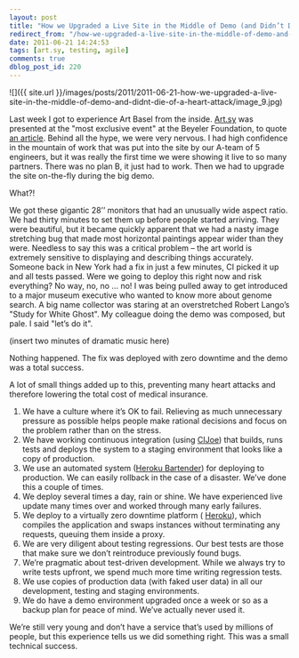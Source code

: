 ```yaml
---
layout: post
title: "How we Upgraded a Live Site in the Middle of Demo (and Didn’t Die of a Heart Attack)"
redirect_from: "/how-we-upgraded-a-live-site-in-the-middle-of-demo-and-didnt-die-of-a-heart-attack/"
date: 2011-06-21 14:24:53
tags: [art.sy, testing, agile]
comments: true
dblog_post_id: 220
---
```

![]({{ site.url }}/images/posts/2011/2011-06-21-how-we-upgraded-a-live-site-in-the-middle-of-demo-and-didnt-die-of-a-heart-attack/image_9.jpg)

Last week I got to experience Art Basel from the inside. [Art.sy](https://artsy.net) was presented at the "most exclusive event" at the Beyeler Foundation, to quote [an article](http://www.artinfo.com/news/story/37897/from-christian-marclay-to-will-ferrell-see-the-stars-at-the-elite-and-highly-eclectic-bash-for-the-launch-of-artsy-in-basel/). Behind all the hype, we were very nervous. I had high confidence in the mountain of work that was put into the site by our A-team of 5 engineers, but it was really the first time we were showing it live to so many partners. There was no plan B, it just had to work. Then we  had to upgrade the site on-the-fly during the big demo.

What?!

We got these gigantic 28’’ monitors that had an unusually wide aspect ratio. We had thirty minutes to set them up before people started arriving. They were beautiful, but it became quickly apparent that we had a nasty image stretching bug that made most horizontal paintings appear wider than they were. Needless to say this was a critical problem – the art world is extremely sensitive to displaying and describing things accurately. Someone back in New York had a fix in just a few minutes, CI picked it up and all tests passed. Were we going to deploy this right now and risk everything? No way, no, no ... no! I was being pulled away to get introduced to a major museum executive who wanted to know more about genome search. A big name collector was staring at an overstretched Robert Lango’s "Study for White Ghost". My colleague doing the demo was composed, but pale. I said "let’s do it".

(insert two minutes of dramatic music here)

Nothing happened. The fix was deployed with zero downtime and the demo was a total success.

A lot of small things added up to this, preventing many heart attacks and therefore lowering the total cost of medical insurance.

1. We have a culture where it’s OK to fail. Relieving as much unnecessary pressure as possible helps people make rational decisions and focus on the problem rather than on the stress.
2. We have working continuous integration (using [CIJoe](https://github.com/defunkt/cijoe)) that builds, runs tests and deploys the system to a staging environment that looks like a copy of production.
3. We use an automated system ([Heroku Bartender](https://code.dblock.org/ShowPost.aspx?Id=186)) for deploying to production. We can easily rollback in the case of a disaster. We’ve done this a couple of times.
4. We deploy several times a day, rain or shine. We have experienced live update many times over and worked through many early failures.
5. We deploy to a virtually zero downtime platform ( [Heroku](http://www.heroku.com/)), which compiles the application and swaps instances without terminating any requests, queuing them inside a proxy.
6. We are very diligent about testing regressions. Our best tests are those that make sure we don’t reintroduce previously found bugs.
7. We’re pragmatic about test-driven development. While we always try to write tests upfront, we spend much more time writing regression tests.
8. We use copies of production data (with faked user data) in all our development, testing and staging environments.
9. We do have a demo environment upgraded once a week or so as a backup plan for peace of mind. We’ve actually never used it.

We’re still very young and don’t have a service that’s used by millions of people, but this experience tells us we did something right. This was a small technical success.
